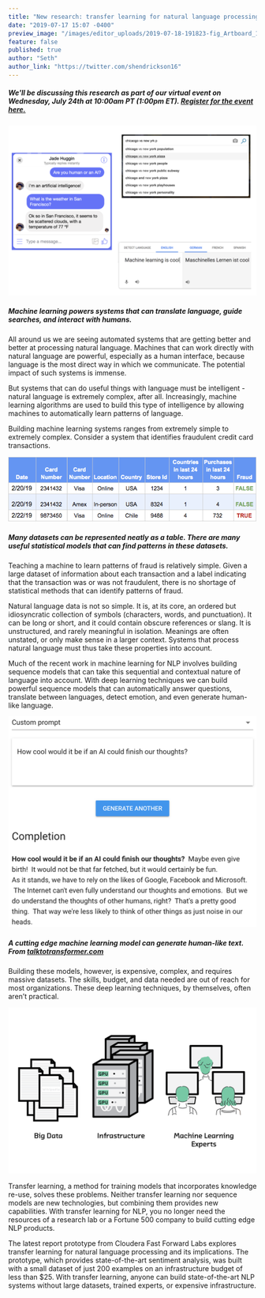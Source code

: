 ```yaml
---
title: "New research: transfer learning for natural language processing"
date: "2019-07-17 15:07 -0400"
preview_image: "/images/editor_uploads/2019-07-18-191823-fig_Artboard_1_copy_64@4x.png"
feature: false
published: true
author: "Seth"
author_link: "https://twitter.com/shendrickson16"
---
```


##### We'll be discussing this research as part of our virtual event on Wednesday, July 24th at 10:00am PT (1:00pm ET). [Register for the event here.](https://www.cloudera.com/about/events/webinars/cffl-virtual-event-7-2019.html?utm_medium=web&utm_source=fflblog)

![](/images/editor_uploads/2019-07-18-191317-image1.png)

##### Machine learning powers systems that can translate language, guide searches, and interact with humans.

All around us we are seeing automated systems that are getting better and better at processing natural language. Machines that can work directly with natural language are powerful, especially as a human interface, because language is the most direct way in which we communicate. The potential impact of such systems is immense.

But systems that can do useful things with language must be intelligent - natural language is extremely complex, after all. Increasingly, machine learning algorithms are used to build this type of intelligence by allowing machines to automatically learn patterns of language.

Building machine learning systems ranges from extremely simple to extremely complex. Consider a system that identifies fraudulent credit card transactions.

![](/images/editor_uploads/2019-07-18-191411-image3.png)

##### Many datasets can be represented neatly as a table. There are many useful statistical models that can find patterns in these datasets.

Teaching a machine to learn patterns of fraud is relatively simple. Given a large dataset of information about each transaction and a label indicating that the transaction was or was not fraudulent, there is no shortage of statistical methods that can identify patterns of fraud.

Natural language data is not so simple. It is, at its core, an ordered but idiosyncratic collection of symbols (characters, words, and punctuation). It can be long or short, and it could contain obscure references or slang. It is unstructured, and rarely meaningful in isolation. Meanings are often unstated, or only make sense in a larger context. Systems that process natural language must thus take these properties into account.

Much of the recent work in machine learning for NLP involves building sequence models that can take this sequential and contextual nature of language into account. With deep learning techniques we can build powerful sequence models that can automatically answer questions, translate between languages, detect emotion, and even generate human-like language.

![](/images/editor_uploads/2019-07-18-191519-image2.png)

##### A cutting edge machine learning model can generate human-like text. From [talktotransformer.com](https://talktotransformer.com/)

Building these models, however, is expensive, complex, and requires massive datasets. The skills, budget, and data needed are out of reach for most organizations. These deep learning techniques, by themselves, often aren’t practical.

![](/images/editor_uploads/2019-07-18-191823-fig_Artboard_1_copy_64@4x.png)

Transfer learning, a method for training models that incorporates knowledge re-use, solves these problems. Neither transfer learning nor sequence models are new technologies, but combining them provides new capabilities. With transfer learning for NLP, you no longer need the resources of a research lab or a Fortune 500 company to build cutting edge NLP products. 

The latest report prototype from Cloudera Fast Forward Labs explores transfer learning for natural language processing and its implications. The prototype, which provides state-of-the-art sentiment analysis, was built with a small dataset of just 200 examples on an infrastructure budget of less than $25. With transfer learning, anyone can build state-of-the-art NLP systems without large datasets, trained experts, or expensive infrastructure.
